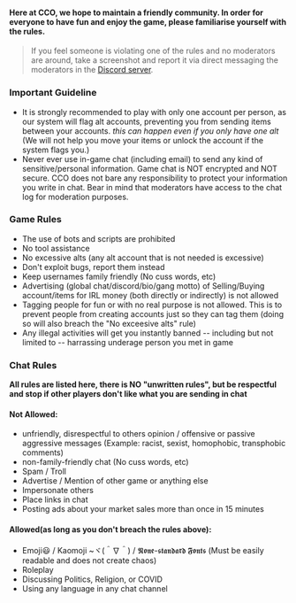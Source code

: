 

#### Here at CCO, we hope to maintain a friendly community. In order for everyone to have fun and enjoy the game, please familiarise yourself with the rules. 

> If you feel someone is violating one of the rules and no moderators are around, take a screenshot and report it via direct messaging the moderators in the [Discord server](https://discord.gg/JREx8xz).
### Important Guideline
* It is strongly recommended to play with only one account per person, as our system will flag alt accounts, preventing you from sending items between your accounts. *this can happen even if you only have one alt* (We will not help you move your items or unlock the account if the system flags you.)
* Never ever use in-game chat (including email) to send any kind of sensitive/personal information. Game chat is NOT encrypted and NOT secure. CCO does not bare any responsibility to protect your information you write in chat. Bear in mind that moderators have access to the chat log for moderation purposes. 

### Game Rules
* The use of bots and scripts are prohibited
* No tool assistance
* No excessive alts (any alt account that is not needed is excessive)
* Don't exploit bugs, report them instead
* Keep usernames family friendly (No cuss words, etc)
* Advertising (global chat/discord/bio/gang motto) of Selling/Buying account/items for IRL money (both directly or indirectly) is not allowed
* Tagging people for fun or with no real purpose is not allowed. This is to prevent people from creating accounts just so they can tag them (doing so will also breach the "No exceesive alts" rule) 
* Any illegal activities will get you instantly banned -- including but not limited to -- harrassing underage person you met in game

### Chat Rules
**All rules are listed here, there is NO "unwritten rules", but be respectful and stop if other players don't like what you are sending in chat**
#### Not Allowed: 
* unfriendly, disrespectful to others opinion / offensive or passive aggressive messages (Example: racist, sexist, homophobic, transphobic comments)
* non-family-friendly chat (No cuss words, etc)
* Spam / Troll 
* Advertise / Mention of other game or anything else
* Impersonate others  
* Place links in chat
* Posting ads about your market sales more than once in 15 minutes

#### Allowed(as long as you don't breach the rules above):
* Emoji😃 / Kaomoji ~ヾ(＾∇＾) / 𝕹𝖔𝖓𝖊-𝖘𝖙𝖆𝖓𝖉𝖆𝖗𝖉 𝕱𝖔𝖓𝖙𝖘 (Must be easily readable and does not create chaos)
* Roleplay
* Discussing Politics, Religion, or COVID
* Using any language in any chat channel
